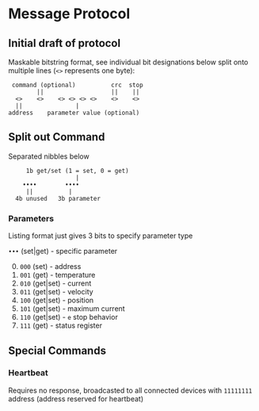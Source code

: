 # Message Protocol

## Initial draft of protocol

Maskable bitstring format, see individual bit designations below split onto multiple lines (`<>` represents one byte):

```
 command (optional)          crc  stop
        ||                   ||    ||
  <>    <>    <> <> <> <>    <>    <>
  ||               |
address    parameter value (optional)
```

## Split out Command

Separated nibbles below

```
     1b get/set (1 = set, 0 = get)
                   |
    ••••        ••••
     ||          |
  4b unused   3b parameter
```

### Parameters

Listing format just gives 3 bits to specify parameter type

`•••` (set|get) - specific parameter

0. `000` (set)      - address
1. `001` (get)      - temperature
2. `010` (get|set)  - current
3. `011` (get|set)  - velocity
4. `100` (get|set)  - position
5. `101` (get|set)  - maximum current
6. `110` (get|set)  - `e` stop behavior
7. `111` (get)      - status register


## Special Commands

### Heartbeat

Requires no response, broadcasted to all connected devices with `11111111` address (address reserved for heartbeat)
